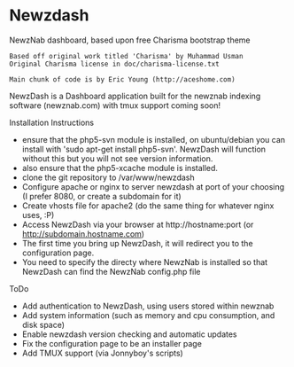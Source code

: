 Newzdash
========

NewzNab dashboard, based upon free Charisma bootstrap theme
	
    Based off original work titled 'Charisma' by Muhammad Usman
    Original Charisma license in doc/charisma-license.txt
	
	Main chunk of code is by Eric Young (http://aceshome.com)


NewzDash is a Dashboard application built for the newznab indexing software (newznab.com) with tmux support coming soon!

Installation Instructions

- ensure that the php5-svn module is installed, on ubuntu/debian you can install with 'sudo apt-get install php5-svn'. NewzDash will
  function without this but you will not see version information.
- also ensure that the php5-xcache module is installed.
- clone the git repository to /var/www/newzdash
- Configure apache or nginx to server newzdash at port of your choosing (I prefer 8080, or create a subdomain for it)
- Create vhosts file for apache2 (do the same thing for whatever nginx uses, :P)
- Access NewzDash via your browser at http://hostname:port (or http://subdomain.hostname.com)
- The first time you bring up NewzDash, it will redirect you to the configuration page.
- You need to specify the directy where NewzNab is installed so that NewzDash can find the NewzNab config.php file


ToDo
- Add authentication to NewzDash, using users stored within newznab
- Add system information (such as memory and cpu consumption, and disk space)
- Enable newzdash version checking and automatic updates
- Fix the configuration page to be an installer page
- Add TMUX support (via Jonnyboy's scripts)